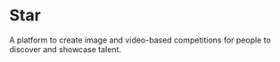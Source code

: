 # Star
A platform to create image and video-based competitions for people to discover and showcase talent. 

